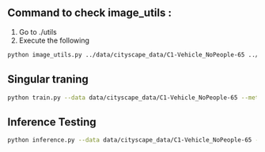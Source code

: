 ## Command to check image_utils :

1. Go to ./utils
2. Execute the following
```sh
python image_utils.py ../data/cityscape_data/C1-Vehicle_NoPeople-65 ../data/cityscape_data
```

## Singular traning
```sh
python train.py --data data/cityscape_data/C1-Vehicle_NoPeople-65 --meta data/cityscape_data --num_epochs 1
```

## Inference Testing 
```sh 
python inference.py --data data/cityscape_data/C1-Vehicle_NoPeople-65 --img data/cityscape_data/C1-Vehicle_NoPeople-65/Image/ulm_000009_000019_leftImg8bit.png --meta data/cityscape_data --checkpoint saved_models/unet_epoch_0_1.67928.pt --ind 0
```